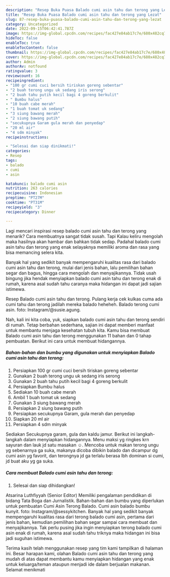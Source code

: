 ```yaml
---
description: "Resep Buka Puasa Balado cumi asin tahu dan terong yang Lezat"
title: "Resep Buka Puasa Balado cumi asin tahu dan terong yang Lezat"
slug: 87-resep-buka-puasa-balado-cumi-asin-tahu-dan-terong-yang-lezat
category: Uncategorized
date: 2022-09-15T06:42:41.787Z
image: https://img-global.cpcdn.com/recipes/fac427e84ab17c7e/680x482cq70/balado-cumi-asin-tahu-dan-terong-foto-resep-utama.jpg
hideToc: false
enableToc: true
enableTocContent: false
thumbnail: https://img-global.cpcdn.com/recipes/fac427e84ab17c7e/680x482cq70/balado-cumi-asin-tahu-dan-terong-foto-resep-utama.jpg
cover: https://img-global.cpcdn.com/recipes/fac427e84ab17c7e/680x482cq70/balado-cumi-asin-tahu-dan-terong-foto-resep-utama.jpg
author: Admin
authorAv: notfound
ratingvalue: 3
reviewcount: 16
recipeingredient:
- "100 gr cumi cuci bersih tiriskan goreng sebentar"
- "2 buah terong ungu uk sedang iris serong"
- "2 buah tahu putih kecil bagi 4 goreng berkulit"
- " Bumbu halus"
- "10 buah cabe merah"
- "1 buah tomat uk sedang"
- "3 siung bawang merah"
- "2 siung bawang putih"
- "secukupnya Garam gula merah dan penyedap"
- "20 ml air"
- "4 sdm minyak"
recipeinstructions:

- "Selesai dan siap dinikmati!"
categories:
- Resep
tags:
- balado
- cumi
- asin

katakunci: balado cumi asin 
nutrition: 263 calories
recipecuisine: Indonesian
preptime: "PT27M"
cooktime: "PT31M"
recipeyield: "3"
recipecategory: Dinner

---
```



Lagi mencari inspirasi resep balado cumi asin tahu dan terong yang menarik? Cara membuatnya sangat tidak susah. Tapi Kalau keliru mengolah maka hasilnya akan hambar dan bahkan tidak sedap. Padahal balado cumi asin tahu dan terong yang enak selayaknya memiliki aroma dan rasa yang bisa memancing selera kita.


Banyak hal yang sedikit banyak mempengaruhi kualitas rasa dari balado cumi asin tahu dan terong, mulai dari jenis bahan, lalu pemilihan bahan segar dan bagus, hingga cara mengolah dan menyajikannya. Tidak usah bingung jika hendak menyiapkan balado cumi asin tahu dan terong enak di rumah, karena asal sudah tahu caranya maka hidangan ini dapat jadi sajian istimewa.

Resep Balado cumi asin tahu dan terong. Pulang kerja cek kulkas cuma ada cumi tahu dan terong jadilah mereka balado heheheh. Balado terong cumi asin. foto: Instagram/@susie.agung.


Nah, kali ini kita coba, yuk, siapkan balado cumi asin tahu dan terong sendiri di rumah. Tetap berbahan sederhana, sajian ini dapat memberi manfaat untuk membantu menjaga kesehatan tubuh kita. Kamu bisa membuat Balado cumi asin tahu dan terong menggunakan 11 bahan dan 0 tahap pembuatan. Berikut ini cara untuk membuat hidangannya.

<!--inarticleads1-->

##### Bahan-bahan dan bumbu yang digunakan untuk menyiapkan Balado cumi asin tahu dan terong:

1. Persiapkan 100 gr cumi cuci bersih tiriskan goreng sebentar
1. Gunakan 2 buah terong ungu uk sedang iris serong
1. Gunakan 2 buah tahu putih kecil bagi 4 goreng berkulit
1. Persiapkan  Bumbu halus
1. Sediakan 10 buah cabe merah
1. Ambil 1 buah tomat uk sedang
1. Gunakan 3 siung bawang merah
1. Persiapkan 2 siung bawang putih
1. Persiapkan secukupnya Garam, gula merah dan penyedap
1. Siapkan 20 ml air
1. Persiapkan 4 sdm minyak


Sediakan Secukupnya garam, gula dan kaldu jamur. Berikut ini langkah-langkah dalam menyiapkan hidangannya. Menu maksi yg ringkes krn sayuran dan lauk jd satu masakan ☺️. Mencoba untuk makan terong ungu yg sebenarnya ga suka, makanya dicoba dibikin balado dan dicampur dg cumi asin yg favorit, dan terongnya jd ga terlalu berasa lbh dominan si cumi, jd buat aku yg ga suka. 

<!--inarticleads2-->

##### Cara membuat Balado cumi asin tahu dan terong:


1. Selesai dan siap dihidangkan!

Atsarina Luthfiyyah (Senior Editor) Memiliki pengalaman pendidikan di bidang Tata Boga dan Jurnalistik. Bahan-bahan dan bumbu yang diperlukan untuk pembuatan Cumi Asin Terong Balado. Cumi asin balado bumbu kunyit. foto: Instagram/@sessykitchen. Banyak hal yang sedikit banyak mempengaruhi kualitas rasa dari terong balado cumi asin, pertama dari jenis bahan, kemudian pemilihan bahan segar sampai cara membuat dan menyajikannya. Tak perlu pusing jika ingin menyiapkan terong balado cumi asin enak di rumah, karena asal sudah tahu triknya maka hidangan ini bisa jadi suguhan istimewa. 

Terima kasih telah menggunakan resep yang tim kami tampilkan di halaman ini. Besar harapan kami, olahan Balado cumi asin tahu dan terong yang mudah di atas dapat membantu kamu menyiapkan hidangan yang enak untuk keluarga/teman ataupun menjadi ide dalam berjualan makanan. Selamat menikmati
